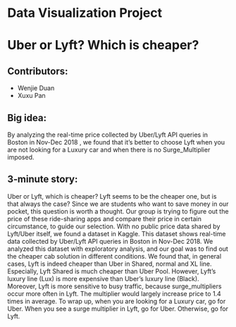 # Data Visualization Project 

# Uber or Lyft? Which is cheaper?

## Contributors:
- Wenjie Duan
- Xuxu Pan

## Big idea:
By analyzing the real-time price collected by Uber/Lyft API queries in Boston in Nov-Dec 2018 , we found that it’s better to choose Lyft when you are not looking for a Luxury car and when there is no Surge_Multiplier imposed.

## 3‐minute story: 
Uber or Lyft, which is cheaper? Lyft seems to be the cheaper one, but is that always the case? Since we are students who want to save money in our pocket, this question is worth a thought. Our group is trying to figure out the price of these ride-sharing apps and compare their price in certain circumstance, to guide our selection. With no public price data shared by Lyft/Uber itself, we found a dataset in Kaggle. This dataset shows real-time data collected by Uber/Lyft API queries in Boston in Nov-Dec 2018. 
We analyzed this dataset with exploratory analysis, and our goal was to find out the cheaper cab solution in different conditions. We found that, in general cases, Lyft is indeed cheaper than Uber in Shared, normal and XL line. Especially, Lyft Shared is much cheaper than Uber Pool. However, Lyft’s luxury line (Lux) is more expensive than Uber’s luxury line (Black). Moreover, Lyft is more sensitive to busy traffic, because surge_multipliers occur more often in Lyft. The multiplier would largely increase price to 1.4 times in average. To wrap up, when you are looking for a Luxury car, go for Uber. When you see a surge multiplier in Lyft, go for Uber. Otherwise, go for Lyft. 


